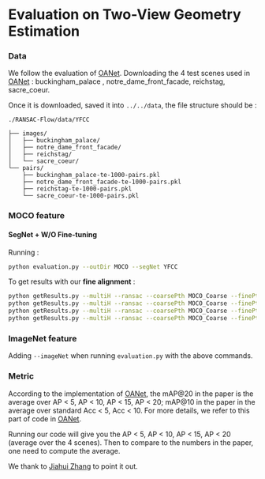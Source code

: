 # Evaluation on Two-View Geometry Estimation

### Data 


We follow the evaluation of [OANet](https://github.com/zjhthu/OANet). Downloading the 4 test scenes used in [OANet](https://github.com/zjhthu/OANet#generate-training-and-testing-data) : buckingham_palace , notre_dame_front_facade, reichstag, sacre_coeur. 

Once it is downloaded, saved it into `../../data`, the file structure should be : 
```
./RANSAC-Flow/data/YFCC

├── images/
│   ├── buckingham_palace/
│   ├── notre_dame_front_facade/
│   ├── reichstag/
│   └── sacre_coeur/
└── pairs/
    ├── buckingham_palace-te-1000-pairs.pkl
    ├── notre_dame_front_facade-te-1000-pairs.pkl
    ├── reichstag-te-1000-pairs.pkl
    └── sacre_coeur-te-1000-pairs.pkl

```

### MOCO feature 

#### SegNet + W/O Fine-tuning

Running :
 
``` Bash
python evaluation.py --outDir MOCO --segNet YFCC 
```

To get results with our **fine alignment** : 

``` Bash
python getResults.py --multiH --ransac --coarsePth MOCO_Coarse --finePth MOCO_Fine --maskPth MOCO_Fine --outRes moco.json --scene 0
python getResults.py --multiH --ransac --coarsePth MOCO_Coarse --finePth MOCO_Fine --maskPth MOCO_Fine --outRes moco.json --scene 1
python getResults.py --multiH --ransac --coarsePth MOCO_Coarse --finePth MOCO_Fine --maskPth MOCO_Fine --outRes moco.json --scene 2
python getResults.py --multiH --ransac --coarsePth MOCO_Coarse --finePth MOCO_Fine --maskPth MOCO_Fine --outRes moco.json --scene 3

```


### ImageNet feature 

Adding `--imageNet` when running `evaluation.py` with the above commands.


### Metric
    
According to the implementation of [OANet](https://github.com/zjhthu/OANet), the mAP@20 in the paper is the average over AP < 5, AP < 10, AP < 15, AP < 20; mAP@10 in the paper in the average over standard Acc < 5, Acc < 10. For more details, we refer to this part of code in [OANet](https://github.com/zjhthu/OANet/blob/master/core/test.py#L81). 

Running our code will give you the AP < 5, AP < 10, AP < 15, AP < 20 (average over the 4 scenes). Then to compare to the numbers in the paper, one need to compute the average.

We thank to [Jiahui Zhang](https://github.com/zjhthu) to point it out. 

